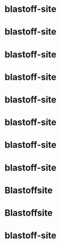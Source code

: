 # blastoff-site
# blastoff-site
# blastoff-site
# blastoff-site
# blastoff-site
# blastoff-site
# blastoff-site
# blastoff-site
# Blastoffsite
# Blastoffsite
# blastoff-site
